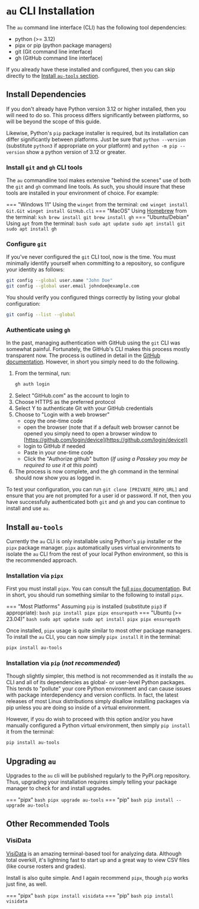 # `au` CLI Installation

The `au` command line interface (CLI) has the following tool dependencies:

 - python (>= 3.12)
 - pipx or pip (python package managers)
 - git (Git command line interface)
 - gh (GitHub command line interface)

If you already have these installed and configured, then you can skip directly
to the [Install `au-tools` section](#install-au-tools).

## Install Dependencies

If you don't already have Python version 3.12 or higher installed, then you will
need to do so. This process differs significantly between platforms, so will be
beyond the scope of this guide.

Likewise, Python's `pip` package installer is required, but its installation can
differ significantly between platforms. Just be sure that `python --version`
(substitute `python3` if appropriate on your platform) and `python -m pip
--version` show a python version of 3.12 or greater.

### Install `git` and `gh` CLI tools

The `au` commandline tool makes extensive "behind the scenes" use of both the
`git` and `gh` command line tools. As such, you should insure that these tools
are installed in your environment of choice. For example:

=== "Windows 11"
    Using the `winget` from the terminal:
    ``` cmd
    winget install Git.Git
    winget install GitHub.cli
    ```
=== "MacOS"
    Using [Homebrew](https://brew.sh) from the terminal:
    ``` ksh
    brew install git
    brew install gh
    ```
=== "Ubuntu/Debian"
    Using `apt` from the terminal:
    ``` bash
    sudo apt update
    sudo apt install git
    sudo apt install gh
    ```

### Configure `git`

If you've never configured the `git` CLI tool, now is the time. You must
minimally identify yourself when committing to a repository, so configure your
identity as follows:

``` bash
git config --global user.name "John Doe"
git config --global user.email johndoe@example.com
```

You should verify you configured things correctly by listing your global
configuration:

``` bash
git config --list --global
```

### Authenticate using `gh`

In the past, managing authentication with GitHub using the `git` CLI was
somewhat painful. Fortunately, the GitHub's CLI makes this process mostly
transparent now. The process is outlined in detail in the [GitHub
documentation](https://docs.github.com/en/get-started/git-basics/caching-your-github-credentials-in-git?utm_source=Blog).
However, in short you simply need to do the following.

 1. From the terminal, run:
    ``` bash
    gh auth login
    ```
 2. Select "GitHub.com" as the account to login to
 3. Choose HTTPS as the preferred protocol
 4. Select Y to authenticate Git with your GitHub credentials
 5. Choose to "Login with a web browser"
    - copy the one-time code
    - open the browser (note that if a default web browser cannot be opened  you
      simply need to open a browser window to
      [https://github.com/login/device](https://github.com/login/device))
    - login to GitHub if needed
    - Paste in your one-time code
    - Click the "Authorize github" button
      (_If using a Passkey you may be required to use it at this point_)
 6. The process is now complete, and the gh command in the terminal should now
    show you as logged in.

To test your configuration, you can run `git clone [PRIVATE_REPO_URL]` and
ensure that you are not prompted for a user id or password. If not, then you
have successfully authenticated both `git` and `gh` and you can continue to
install and use `au`.

## Install `au-tools`

Currently the `au` CLI is only installable using Python's `pip` installer or the
`pipx` package manager. `pipx` automatically uses virtual environments to
isolate the `au` CLI from the rest of your local Python environment, so this is
the recommended approach.

### Installation via `pipx`

First you must install `pipx`. You can consult the [full `pipx`
documentation](https://pipx.pypa.io/stable/installation/). But in short, you
should run something similar to the following to install `pipx`.

=== "Most Platforms"
    Assuming `pip` is installed (substitute `pip3` if appropriate):
    ``` bash
    pip install pipx
    pipx ensurepath
    ```
=== "Ubuntu (>= 23.04)"
    ``` bash
    sudo apt update
    sudo apt install pipx
    pipx ensurepath
    ```

Once installed, `pipx` usage is quite similar to most other package managers.
To install the `au` CLI, you can now simply `pipx install` it in the terminal:

``` bash
pipx install au-tools
```

### Installation via `pip` (_not recommended_)

Though slightly simpler, this method is not recommended as it installs the `au`
CLI and all of its dependencies as global- or user-level Python packages. This
tends to "pollute" your core Python environment and can cause issues with
package interdependency and version conflicts. In fact, the latest releases of
most Linux distributions simply disallow installing packages via pip unless you
are doing so inside of a virtual environment.

However, if you do wish to proceed with this option and/or you have manually
configured a Python virtual environment, then simply `pip install` it from the
terminal:

``` bash
pip install au-tools
```

## Upgrading `au`

Upgrades to the `au` cli will be published regularly to the PyPI.org repository. Thus, upgrading your installation requires simply telling your package manager to check for and install upgrades.

=== "pipx"
    ``` bash
    pipx upgrade au-tools
    ```
=== "pip"
    ```bash
    pip install --upgrade au-tools
    ```

## Other Recommended Tools

### VisiData

[VisiData](https://www.visidata.org) is an amazing terminal-based tool for
analyzing data. Although total overkill, it's lightning fast to start up and a
great way to view CSV files (like course rosters and grades).

Install is also quite simple. And I again recommend `pipx`, though `pip` works
just fine, as well.

=== "pipx"
    ``` bash
    pipx install visidata
    ```
=== "pip"
    ```bash
    pip install visidata
    ```
